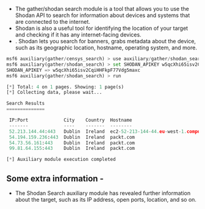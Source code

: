 - The gather/shodan search module is a tool that allows you to use the Shodan API to search for information about devices and systems that are connected to the internet.
- Shodan is also a useful tool for identifying the location of your target and checking if it has any internet-facing devices.
- . Shodan lets you search for banners, grabs metadata about the device, such as its geographic location, hostname, operating system, and more.
```python
msf6 auxiliary(gather/censys_search) > use auxiliary/gather/shodan_search
msf6 auxiliary(gather/shodan_search) > set SHODAN_APIKEY w5qcXhi65isv2CqiHHFkpF77Vdg5maxc
SHODAN_APIKEY => w5qcXhi65isv2CqiHHFkpF77Vdg5maxc
msf6 auxiliary(gather/shodan_search) > run

[*] Total: 4 on 1 pages. Showing: 1 page(s)
[*] Collecting data, please wait...

Search Results
==============

 IP:Port             City    Country  Hostname
 -------             ----    -------  --------
 52.213.144.44:443   Dublin  Ireland  ec2-52-213-144-44.eu-west-1.compute.amazonaws.com
 54.194.159.236:443  Dublin  Ireland  packt.com
 54.73.56.161:443    Dublin  Ireland  packt.com
 99.81.64.155:443    Dublin  Ireland  packt.com

[*] Auxiliary module execution completed
```
## Some extra information - 
- The Shodan Search auxiliary module has revealed further information about the target, such as its IP address, open ports, location, and so on.
